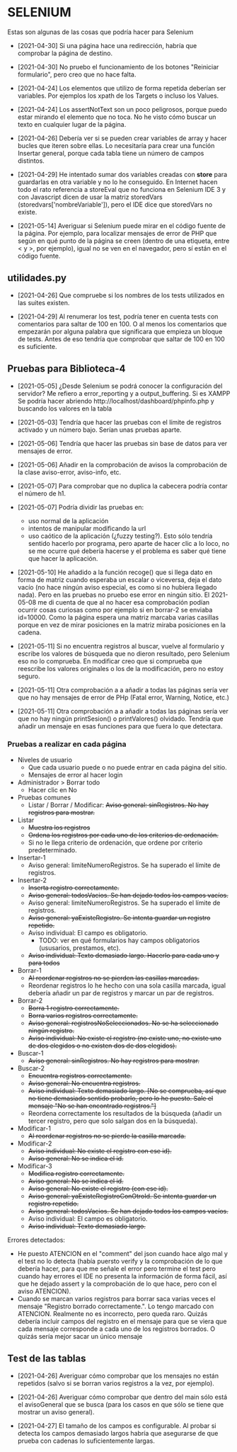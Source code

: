 # SELENIUM

Estas son algunas de las cosas que podría hacer para Selenium

* [2021-04-30] Si una página hace una redirección, habría que comprobar la página de destino.

* [2021-04-30] No pruebo el funcionamiento de los botones "Reiniciar formulario", pero creo que no hace falta.

* [2021-04-24] Los elementos que utilizo de forma repetida deberían ser variables. Por ejemplos los xpath de los Targets o incluso los Values.

* [2021-04-24] Los assertNotText son un poco peligrosos, porque puedo estar mirando el elemento que no toca. No he visto cómo buscar un texto en cualquier lugar de la página.

* [2021-04-26] Debería ver si se pueden crear variables de array y hacer bucles que iteren sobre ellas. Lo necesitaría para crear una función Insertar general, porque cada tabla tiene un número de campos distintos.

* [2021-04-29] He intentado sumar dos variables creadas con **store** para guardarlas en otra variable y no lo he conseguido. En Internet hacen todo el rato referencia a storeEval que no funciona en Selenium IDE 3 y con Javascript dicen de usar la matriz storedVars (storedvars['nombreVariable']), pero el IDE dice que storedVars no existe.

* [2021-05-14] Averiguar si Selenium puede mirar en el código fuente de la página. Por ejemplo, para localizar mensajes de error de PHP que según en qué punto de la página se creen (dentro de una etiqueta, entre < y >, por ejemplo), igual no se ven en el navegador, pero sí están en el código fuente.

## utilidades.py

* [2021-04-26] Que compruebe si los nombres de los tests utilizados en las suites existen.

* [2021-04-29] Al renumerar los test, podría tener en cuenta tests con comentarios para saltar de 100 en 100. O al menos los comentarios que empezarán por alguna palabra que significara que empieza un bloque de tests. Antes de eso tendría que comprobar que saltar de 100 en 100 es suficiente.


## Pruebas para Biblioteca-4

* [2021-05-05] ¿Desde Selenium se podrá conocer la configuración del servidor? Me refiero a error_reporting y a output_buffering. Si es XAMPP Se podría hacer abriendo http://localhost/dashboard/phpinfo.php y buscando los valores en la tabla

* [2021-05-03] Tendría que hacer las pruebas con el límite de registros activado y un número bajo. Serían unas pruebas aparte.

* [2021-05-06] Tendría que hacer las pruebas sin base de datos para ver mensajes de error.

* [2021-05-06] Añadir en la comprobación de avisos la comprobación de la clase aviso-error, aviso-info, etc.

* [2021-05-07] Para comprobar que no duplica la cabecera podría contar el número de h1.

* [2021-05-07] Podría dividir las pruebas en:
  - uso normal de la aplicación
  - intentos de manipular modificando la url
  - uso caótico de la aplicación (¿fuzzy testing?). Esto sólo tendría sentido hacerlo por programa, pero aparte de hacer clic a lo loco, no se me ocurre qué debería hacerse y el problema es saber qué tiene que hacer la aplicación.

* [2021-05-10] He añadido a la función recoge() que si llega dato en forma de matriz cuando esperaba un escalar o viceversa, deja el dato vacío (no hace ningún aviso especial, es como si no hubiera llegado nada). Pero en las pruebas no pruebo ese error en ningún sitio. El 2021-05-08 me di cuenta de que al no hacer esa comprobación podían ocurrir cosas curiosas como por ejemplo si en borrar-2 se enviaba id=10000. Como la página espera una matriz marcaba varias casillas porque en vez de mirar posiciones en la matriz miraba posiciones en la cadena.

* [2021-05-11] Si no encuentra registros al buscar, vuelve al formulario y escribe los valores de búsqueda que no dieron resultado, pero Selenium eso no lo comprueba. En modificar creo que si comprueba que reescribe los valores originales o los de la modificación, pero no estoy seguro.

* [2021-05-11] Otra comprobación a a añadir a todas las páginas sería ver que no hay mensajes de error de PHp (Fatal error, Warning, Notice, etc.)

* [2021-05-11] Otra comprobación a a añadir a todas las páginas sería ver que no hay ningún printSesion() o printValores() olvidado. Tendría que añadir un mensaje en esas funciones para que fuera lo que detectara.


### Pruebas a realizar en cada página

- Niveles de usuario
  - Que cada usuario puede o no puede entrar en cada página del sitio.
  - Mensajes de error al hacer login
- Administrador > Borrar todo
  - Hacer clic en No
- Pruebas comunes
  - Listar / Borrar / Modificar: <s>Aviso general: sinRegistros. No hay registros para mostrar.</s>
- Listar
  - <s>Muestra los registros</s>
  - <s>Ordena los registros por cada uno de los criterios de ordenación.</s>
  - Si no le llega criterio de ordenación, que ordene por criterio predeterminado.
- Insertar-1
  - Aviso general: limiteNumeroRegistros. Se ha superado el límite de registros.
- Insertar-2
  - <s>Inserta registro correctamente.</s>
  - <s>Aviso general: todosVacios. Se han dejado todos los campos vacíos.</s>
  - Aviso general: limiteNumeroRegistros. Se ha superado el límite de registros.
  - <s>Aviso general: yaExisteRegistro. Se intenta guardar un registro repetido.</s>
  - Aviso individual: El campo es obligatorio.
    - TODO: ver en qué formularios hay campos obligatorios (ususarios, prestamos, etc).
  - <s>Aviso individual: Texto demasiado largo. Hacerlo para cada uno y para todos</s>
- Borrar-1
  - <s>Al reordenar registros no se pierden las casillas marcadas.</s>
  - Reordenar registros lo he hecho con una sola casilla marcada, igual debería añadir un par de registros y marcar un par de registros.
- Borrar-2
  - <s>Borra 1 registro correctamente.</s>
  - <s>Borra varios registros correctamente.</s>
  - <s>Aviso general: registrosNoSeleccionados. No se ha seleccionado ningún registro.</s>
  - <s>Aviso individual: No existe el registro (no existe uno, no existe uno de dos elegidos o no existen dos de dos elegidos).</s>
- Buscar-1
  - <s>Aviso general: sinRegistros. No hay registros para mostrar.</s>
- Buscar-2
  - <s>Encuentra registros correctamente.</s>
  - <s>Aviso general: No encuentra registros.</s>
  - <s>Aviso individual: Texto demasiado largo. [No se comprueba, así que no tiene demasiado sentido probarlo, pero lo he puesto. Sale el mensaje "No se han encontrado registros."]</s>
  - Reordena correctamente los resultados de la búsqueda (añadir un tercer registro, pero que solo salgan dos en la búsqueda).
- Modificar-1
  - <s>Al reordenar registros no se pierde la casilla marcada.</s>
- Modificar-2
  - <s>Aviso individual: No existe el registro con ese id).</s>
  - <s>Aviso general: No se indica el id.</s>
- Modificar-3
  - <s>Modifica registro correctamente.</s>
  - <s>Aviso general: No se indica el id.</s>
  - <s>Aviso general: No existe el registro (con ese id).</s>
  - <s>Aviso general: yaExisteRegistroConOtroId. Se intenta guardar un registro repetido.</s>
  - <s>Aviso general: todosVacios. Se han dejado todos los campos vacíos.</s>
  - Aviso individual: El campo es obligatorio.
  - <s>Aviso individual: Texto demasiado largo.</s>

Errores detectados:
  - He puesto ATENCION en el "comment" del json cuando hace algo mal y el test no lo detecta (había puersto verify y la comprobación de lo que debería hacer, para que me señale el error pero termine el test pero cuando hay errores el IDE no presenta la información de forma fácil, así que he dejado assert y la comprobación de lo que hace, pero con el aviso ATENCION).
  - Cuando se marcan varios registros para borrar saca varias veces el mensaje "Registro borrado correctamente.". Lo tengo marcado con ATENCION. Realmente no es incorrecto, pero queda raro. Quizás debería incluir campos del registro en el mensaje para que se viera que cada mensaje corresponde a cada uno de los registros borrados. O quizás sería mejor sacar un único mensaje


## Test de las tablas

* [2021-04-26] Averiguar cómo comprobar que los mensajes no están repetidos (salvo si se borran varios registros a la vez, por ejemplo).

* [2021-04-26] Averiguar cómo comprobar que dentro del main sólo está el avisoGeneral que se busca (para los casos en que sólo se tiene que mostrar un aviso general).

* [2021-04-27] El tamaño de los campos es configurable. Al probar si detecta los campos demasiado largos habría que asegurarse de que prueba con cadenas lo suficientemente largas.
